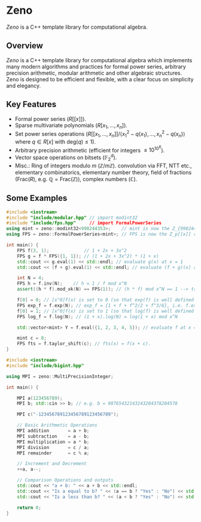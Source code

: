 # Zeno

*Zeno* is a C++ template library for computational algebra.

## Overview

*Zeno* is a C++ template library for computational algebra which implements many modern algorithms and practices for formal power series, arbitrary precision arithmetic, modular arithmetic and other algebraic structures. Zeno is designed to be efficient and flexible, with a clear focus on simplicity and elegancy.

## Key Features

- Formal power series ($R[[x]]$).
- Sparse multivariate polynomials ($R[x_{1},\dots,x_{n}]$).
- Set power series operations ($R[[x_{1},\dots,x_{n}]]/\left< x_{1}^{2}-q(x_{1}),\dots,x_{n}^{2}-q(x_{n}) \right>$ where $q \in R[x]$ with $\mathrm{deg}(q)\leq 1$).
- Arbitrary precision arithmetic (efficient for integers $\leq 10^{10^6}$).
- Vector space operations on bitsets ($\mathbb{F}_{2}^d$).
- Misc.: Ring of integers modulo $m$ ($\mathbb{Z}/m\mathbb{Z}$). convolution via FFT, NTT etc., elementary combinatorics, elementary number theory, field of fractions ($\mathrm{Frac}(R)$, e.g. $\mathbb{Q}=\mathrm{Frac}(\mathbb{Z})$), complex numbers ($\mathbb{C}$).


## Some Examples

```cpp
#include <iostream>
#include "include/modular.hpp" // import modint32
#include "include/fps.hpp"     // import FormalPowerSeries
using mint = zeno::modint32<998244353>;    // mint is now the Z_{998244353} field
using FPS = zeno::FormalPowerSeries<mint>; // FPS is now the Z_p[[x]] ring where p = 998244353

int main() {
    FPS f(3, 1);             // 1 + 2x + 3x^2
    FPS g = f * FPS({1, 1}); // (1 + 2x + 3x^2) * (1 + x)
    std::cout << g.eval(1) << std::endl; // evaluate g(x) at x = 1
    std::cout << (f + g).eval(1) << std::endl; // evaluate (f + g)(x) at x = 1

    int N = 4;
    FPS h = f.inv(N);    // h = 1 / f mod x^N
    assert((h * f).mod_xk(N) == FPS(1)); // (h * f) mod x^N == 1 --> true

    f[0] = 0; // [x^0]f(x) is set to 0 (so that exp(f) is well defined in the field of mint)
    FPS exp_f = f.exp(N); // exp_f = {1 + f + f^2/2 + f^3/6}, i.e. f.exp(N) = exp(f) mod x^N
    f[0] = 1; // [x^0]f(x) is set to 1 (so that log(f) is well defined in the field of mint)
    FPS log_f = f.log(N); // (1 + x).log(N) = log(1 + x) mod x^N

    std::vector<mint> Y = f.eval({1, 2, 3, 4, 5}); // evaluate f at x = 1, ..., 5

    mint c = 8;
    FPS fts = f.taylor_shift(c); // fts(x) = f(x + c).
}
```


```cpp
#include <iostream>
#include "include/bigint.hpp"

using MPI = zeno::MultiPrecisionInteger;

int main() {

    MPI a(123456789);
    MPI b; std::cin >> b; // e.g. b = 98765432143243204378204578

    MPI c("-123456789123456789123456789");

    // Basic Arithmetic Operations
    MPI addition       = a + b;
    MPI subtraction    = a - b;
    MPI multiplication = a * b;
    MPI division       = c / a; 
    MPI remainder      = c % a;

    // Increment and Decrement
    ++a, a--;

    // Comparison Operations and outputs
    std::cout << "a + b: " << a + b << std::endl;
    std::cout << "Is a equal to b? " << (a == b ? "Yes" : "No") << std::endl;
    std::cout << "Is a less than b? " << (a < b ? "Yes" : "No") << std::endl;

    return 0;
}
```
